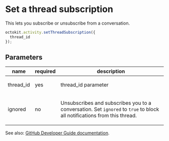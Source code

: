 # Set a thread subscription

This lets you subscribe or unsubscribe from a conversation.

```js
octokit.activity.setThreadSubscription({
  thread_id
});
```

## Parameters

<table>
  <thead>
    <tr>
      <th>name</th>
      <th>required</th>
      <th>description</th>
    </tr>
  </thead>
  <tbody>
    <tr><td>thread_id</td><td>yes</td><td>

thread_id parameter

</td></tr>
<tr><td>ignored</td><td>no</td><td>

Unsubscribes and subscribes you to a conversation. Set `ignored` to `true` to block all notifications from this thread.

</td></tr>
  </tbody>
</table>

See also: [GitHub Developer Guide documentation](endpoint.documentationUrl).
